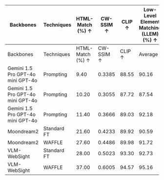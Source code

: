 | Backbones | Techniques | HTML-Match (%) ↑ | CW-SSIM ↑ | CLIP ↑ | Low-Level Element Matching (LLEM) (%) ↑ | Low-Level Element Matching (LLEM) (%) ↑ | Low-Level Element Matching (LLEM) (%) ↑ | Low-Level Element Matching (LLEM) (%) ↑ | Low-Level Element Matching (LLEM) (%) ↑ |
| --- | --- | --- | --- | --- | --- | --- | --- | --- | --- |
| Backbones | Techniques | HTML-Match (%) ↑ | CW-SSIM ↑ | CLIP ↑ | Average | Block-Match | Text | Position | Color |
| Gemini 1.5 Pro GPT-4o mini GPT-4o | Prompting | 9.40 | 0.3385 | 88.55 | 90.16 | 94.31 | 98.41 | 84.73 | 83.18 |
| Gemini 1.5 Pro GPT-4o mini GPT-4o | Prompting | 10.20 | 0.3055 | 87.72 | 87.54 | 92.59 | 98.48 | 82.65 | 76.45 |
| Gemini 1.5 Pro GPT-4o mini GPT-4o | Prompting | 11.40 | 0.3666 | 89.03 | 92.18 | 94.66 | 98.43 | 87.04 | 88.60 |
| Moondream2 | Standard FT | 21.60 | 0.4233 | 89.92 | 90.59 | 91.73 | 96.98 | 87.56 | 86.77 |
| Moondream2 | WAFFLE | 27.60 | 0.4486 | 89.98 | 91.72 | 92.26 | 97.25 | 89.55 | 87.81 |
| VLM-WebSight | Standard FT | 28.00 | 0.5023 | 93.30 | 92.73 | 97.95 | 90.72 | 91.07 | 93.45 |
| VLM-WebSight | WAFFLE | 37.00 | 0.6005 | 94.57 | 95.16 | 93.62 | 98.16 | 93.29 | 95.57 |
